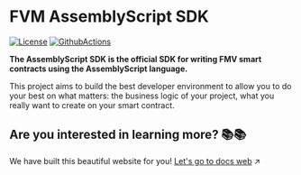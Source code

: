 # FVM AssemblyScript SDK
[![License](https://img.shields.io/badge/License-Apache%202.0-blue.svg)](https://opensource.org/licenses/Apache-2.0)
[![GithubActions](https://github.com/Zondax/fvm-as-sdk/actions/workflows/main.yaml/badge.svg)](https://github.com/Zondax/fvm-as-sdk/blob/master/.github/workflows/main.yaml)

**The AssemblyScript SDK is the official SDK for writing FMV smart contracts using the AssemblyScript language.**

This project aims to build the best developer environment to allow you to do your best on what matters: the business logic of your project, 
what you really want to create on your smart contract.


## Are you interested in learning more? :books::books: 
We have built this beautiful website for you!
[Let's go to docs web](https://docs.zondax.ch/filecoin-virtual-machine/filecoin/fvm) :arrow_upper_right:

